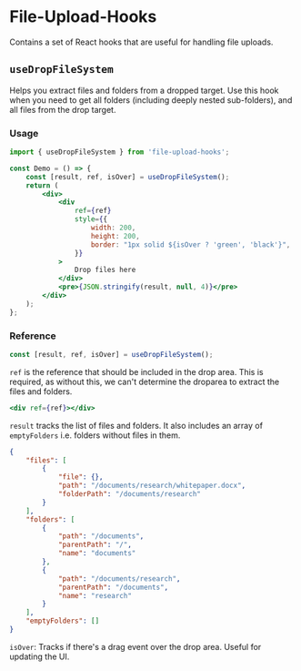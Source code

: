 # File-Upload-Hooks

Contains a set of React hooks that are useful for handling file uploads.

## `useDropFileSystem`

Helps you extract files and folders from a dropped target. Use this hook when you need to get all folders (including deeply nested sub-folders), and all files from the drop target.

### Usage

```jsx
import { useDropFileSystem } from 'file-upload-hooks';

const Demo = () => {
    const [result, ref, isOver] = useDropFileSystem();
    return (
        <div>
            <div
                ref={ref}
                style={{
                    width: 200,
                    height: 200,
                    border: "1px solid ${isOver ? 'green', 'black'}",
                }}
            >
                Drop files here
            </div>
            <pre>{JSON.stringify(result, null, 4)}</pre>
        </div>
    );
};
```

### Reference

```jsx
const [result, ref, isOver] = useDropFileSystem();
```

`ref` is the reference that should be included in the drop area. This is required, as without this, we can't determine the droparea to extract the files and folders.

```jsx
<div ref={ref}></div>
```

`result` tracks the list of files and folders. It also includes an array of `emptyFolders` i.e. folders without files in them.

```json
{
    "files": [
        {
            "file": {},
            "path": "/documents/research/whitepaper.docx",
            "folderPath": "/documents/research"
        }
    ],
    "folders": [
        {
            "path": "/documents",
            "parentPath": "/",
            "name": "documents"
        },
        {
            "path": "/documents/research",
            "parentPath": "/documents",
            "name": "research"
        }
    ],
    "emptyFolders": []
}
```

`isOver`: Tracks if there's a drag event over the drop area. Useful for updating the UI.
